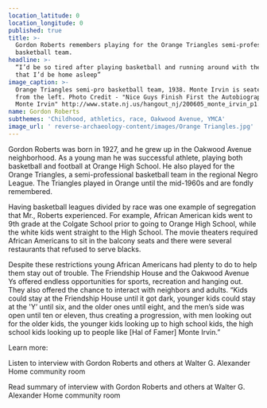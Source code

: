 ```yaml
---
location_latitude: 0
location_longitude: 0
published: true
title: >-
  Gordon Roberts remembers playing for the Orange Triangles semi-professional
  basketball team.  
headline: >-
  “I’d be so tired after playing basketball and running around with the kids
  that I’d be home asleep”
image_caption: >-
  Orange Triangles semi-pro basketball team, 1938. Monte Irvin is seated 2nd
  from the left. Photo Credit - "Nice Guys Finish First the Autobiography of
  Monte Irvin" http://www.state.nj.us/hangout_nj/200605_monte_irvin_p1.html 
name: Gordon Roberts
subthemes: 'Childhood, athletics, race, Oakwood Avenue, YMCA'
image_url: ' reverse-archaeology-content/images/Orange Triangles.jpg'
---
```

Gordon Roberts was born in 1927, and he grew up in the Oakwood Avenue neighborhood. As a young man he was successful athlete, playing both basketball and football at Orange High School. He also played for the Orange Triangles, a semi-professional basketball team in the regional Negro League. The Triangles played in Orange until the mid-1960s and are fondly remembered.

Having basketball leagues divided by race was one example of segregation that Mr., Roberts experienced. For example, African American kids went to 9th grade at the Colgate School prior to going to Orange High School, while the white kids went straight to the High School. The movie theaters required African Americans to sit in the balcony seats and there were several restaurants that refused to serve blacks.

Despite these restrictions young African Americans had plenty to do to help them stay out of trouble. The Friendship House and the Oakwood Avenue Ys offered endless opportunities for sports, recreation and hanging out. They also offered the chance to interact with neighbors and adults. “Kids could stay at the Friendship House until it got dark, younger kids could stay at the 'Y’ until six, and the older ones until eight, and the men’s side was open until ten or eleven, thus creating a progression, with men looking out for the older kids, the younger kids looking up to high school kids, the high school kids looking up to people like [Hal of Famer] Monte Irvin.”  

Learn more:

Listen to interview with Gordon Roberts and others at Walter G. Alexander Home community room  

Read summary of interview with Gordon Roberts and others at Walter G. Alexander Home community room
